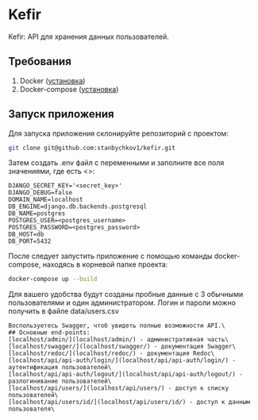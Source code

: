 # Kefir


Kefir: API для хранения данных пользователей.

## Требования

1. Docker ([установка](https://docs.docker.com/engine/install/))
2. Docker-compose ([установка](https://docs.docker.com/compose/install/))

## Запуск приложения

Для запуска приложения склонируйте репозиторий с проектом:

```bash
git clone git@github.com:stanbychkov1/kefir.git
````
Затем создать .env файл с переменными и заполните все поля значениями, где есть <>:
````
DJANGO_SECRET_KEY='<secret_key>'
DJANGO_DEBUG=false
DOMAIN_NAME=localhost
DB_ENGINE=django.db.backends.postgresql
DB_NAME=postgres
POSTGRES_USER=<postgres_username>
POSTGRES_PASSWORD=<postgres_password>
DB_HOST=db
DB_PORT=5432
````
После следует запустить приложение с помощью команды docker-compose, находясь в корневой папке проекта:
```bash
docker-compose up --build
````
Для вашего удобства будут созданы пробные данные с 3 обычными пользователями и один администратором. Логин и пароли можно получить в файле data/users.csv
````
Воспользуетесь Swagger, чтоб увидеть полные возможности API.\
## Основные end-points:
[localhost/admin/](localhost/admin/) - административная часть\
[localhost/swagger/](localhost/swagger/) - документация Swagger\
[localhost/redoc/](localhost/redoc/) - документация Redoc\
[localhost/api/api-auth/login/](localhost/api/api-auth/login/) - аутентификация пользователей\
[localhost/api/api-auth/logout/](localhost/api/api-auth/logout/) - разлогинивание пользователей\
[localhost/api/users/](localhost/api/users/) - доступ к списку пользователей\
[localhost/api/users/id/](localhost/api/users/id/) - доступ к данным пользователя\
